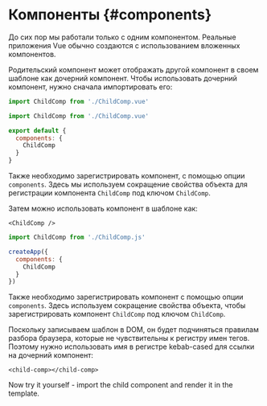 # Компоненты {#components}

До сих пор мы работали только с одним компонентом. Реальные приложения Vue обычно создаются с использованием вложенных компонентов.

Родительский компонент может отображать другой компонент в своем шаблоне как дочерний компонент. Чтобы использовать дочерний компонент, нужно сначала импортировать его:

<div class="composition-api">
<div class="sfc">

```js
import ChildComp from './ChildComp.vue'
```

</div>
</div>

<div class="options-api">
<div class="sfc">

```js
import ChildComp from './ChildComp.vue'

export default {
  components: {
    ChildComp
  }
}
```

Также необходимо зарегистрировать компонент, с помощью опции `components`.  Здесь мы используем сокращение свойства объекта для регистрации компонента `ChildComp` под ключом `ChildComp`.

</div>
</div>

<div class="sfc">

Затем можно использовать компонент в шаблоне как:

```vue-html
<ChildComp />
```

</div>

<div class="html">

```js
import ChildComp from './ChildComp.js'

createApp({
  components: {
    ChildComp
  }
})
```

Также необходимо зарегистрировать компонент с помощью опции `components`. Здесь используем сокращение свойства объекта, чтобы зарегистрировать компонент `ChildComp` под ключом `ChildComp`.

Поскольку записываем шаблон в DOM, он будет подчиняться правилам разбора браузера, которые не чувствительны к регистру имен тегов. Поэтому нужно использовать имя в регистре kebab-cased для ссылки на дочерний компонент:

```vue-html
<child-comp></child-comp>
```

</div>

Now try it yourself - import the child component and render it in the template.
